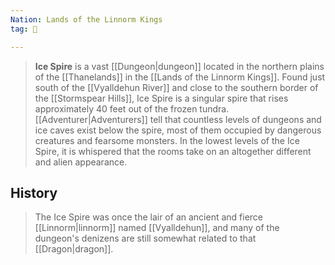 ```yaml
---
Nation: Lands of the Linnorm Kings
tag: 🏰

---
```


> **Ice Spire** is a vast [[Dungeon|dungeon]] located in the northern plains of the [[Thanelands]] in the [[Lands of the Linnorm Kings]]. Found just south of the [[Vyalldehun River]] and close to the southern border of the [[Stormspear Hills]], Ice Spire is a singular spire that rises approximately 40 feet out of the frozen tundra. [[Adventurer|Adventurers]] tell that countless levels of dungeons and ice caves exist below the spire, most of them occupied by dangerous creatures and fearsome monsters. In the lowest levels of the Ice Spire, it is whispered that the rooms take on an altogether different and alien appearance.


## History

> The Ice Spire was once the lair of an ancient and fierce [[Linnorm|linnorm]] named [[Vyalldehun]], and many of the dungeon's denizens are still somewhat related to that [[Dragon|dragon]].








